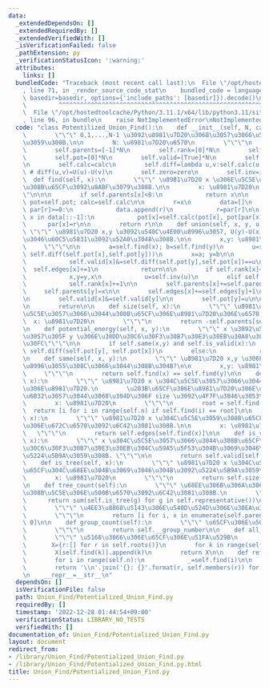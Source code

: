```yaml
---
data:
  _extendedDependsOn: []
  _extendedRequiredBy: []
  _extendedVerifiedWith: []
  _isVerificationFailed: false
  _pathExtension: py
  _verificationStatusIcon: ':warning:'
  attributes:
    links: []
  bundledCode: "Traceback (most recent call last):\n  File \"/opt/hostedtoolcache/Python/3.11.1/x64/lib/python3.11/site-packages/onlinejudge_verify/documentation/build.py\"\
    , line 71, in _render_source_code_stat\n    bundled_code = language.bundle(stat.path,\
    \ basedir=basedir, options={'include_paths': [basedir]}).decode()\n          \
    \         ^^^^^^^^^^^^^^^^^^^^^^^^^^^^^^^^^^^^^^^^^^^^^^^^^^^^^^^^^^^^^^^^^^^^^^^^^^^^^^^^^\n\
    \  File \"/opt/hostedtoolcache/Python/3.11.1/x64/lib/python3.11/site-packages/onlinejudge_verify/languages/python.py\"\
    , line 96, in bundle\n    raise NotImplementedError\nNotImplementedError\n"
  code: "class Potentilized_Union_Find():\n    def __init__(self, N, calc, zero, inv):\n\
    \        \"\"\" 0,1,...,N-1 \u3092\u8981\u7D20\u3068\u3057\u3066\u521D\u671F\u5316\
    \u3059\u308B.\n\n        N: \u8981\u7D20\u6570\n        \"\"\"\n        self.n=N\n\
    \        self.parents=[-1]*N\n        self.rank=[0]*N\n        self.edges=[0]*N\n\
    \        self.pot=[0]*N\n        self.valid=[True]*N\n        self.__group_number=N\n\
    \n        self.calc=calc\n        self.diff=lambda u,v:self.calc(u, self.inv(v))\
    \ # diff(u,v)=U(u)-U(v)\n        self.zero=zero\n        self.inv=inv\n\n\n  \
    \  def find(self, x):\n        \"\"\" \u8981\u7D20 x \u306E\u5C5E\u3057\u3066\u3044\
    \u308B\u65CF\u3092\u8ABF\u3079\u308B.\n\n        x: \u8981\u7D20\n        \"\"\
    \"\n\n\n        if self.parents[x]<0:\n            return x\n\n        par=self.parents;\
    \ pot=self.pot; calc=self.calc\n\n        r=x\n        data=[]\n        while\
    \ par[r]>=0:\n            data.append(r)\n            r=par[r]\n\n        for\
    \ x in data[::-1]:\n            pot[x]=self.calc(pot[x], pot[par[x]])\n      \
    \      par[x]=r\n\n        return r\n\n    def union(self, x, y, u):\n       \
    \ \"\"\" \u8981\u7D20 x,y \u3092\u540C\u4E00\u8996\u3057, U(y)-U(x)=u \u3068\u3044\
    \u3046\u60C5\u5831\u3092\u52A0\u3048\u308B.\n\n        x,y: \u8981\u7D20\n   \
    \     \"\"\"\n\n        a=self.find(x); b=self.find(y)\n        u=self.calc(u,\
    \ self.diff(self.pot[x],self.pot[y]))\n        x=a; y=b\n\n        if x==y:\n\
    \            self.valid[x]&=self.diff(self.pot[y],self.pot[x])==u\n          \
    \  self.edges[x]+=1\n            return\n\n        if self.rank[x]<self.rank[y]:\n\
    \            x,y=y,x\n            u=self.inv(u)\n        elif self.rank[x]==self.rank[y]:\n\
    \            self.rank[x]+=1\n\n        self.parents[x]+=self.parents[y]\n   \
    \     self.parents[y]=x\n\n        self.edges[x]+=self.edges[y]+1\n        self.edges[y]=0\n\
    \n        self.valid[x]&=self.valid[y]\n\n        self.pot[y]=u\n\n        self.__group_number-=1\n\
    \n        return\n\n    def size(self, x):\n        \"\"\" \u8981\u7D20 x \u306E\
    \u5C5E\u3057\u3066\u3044\u308B\u65CF\u306E\u8981\u7D20\u306E\u6570.\n\n      \
    \  x: \u8981\u7D20\n        \"\"\"\n        return -self.parents[self.find(x)]\n\
    \n    def potential_energy(self, x, y):\n        \"\"\" x \u3092\u57FA\u6E96\u306B\
    \u3057\u305F y \u306E\u30DD\u30C6\u30F3\u30B7\u30E3\u30EB\u30A8\u30CD\u30EB\u30AE\
    \u30FC\"\"\"\n\n        if self.same(x,y) and self.is_valid(x):\n            return\
    \ self.diff(self.pot[y], self.pot[x])\n        else:\n            return None\n\
    \n    def same(self, x, y):\n        \"\"\" \u8981\u7D20 x,y \u306F\u540C\u4E00\
    \u8996\u3055\u308C\u3066\u3044\u308B\u304B?\n\n        x,y: \u8981\u7D20\n   \
    \     \"\"\"\n        return self.find(x) == self.find(y)\n\n    def members(self,\
    \ x):\n        \"\"\" \u8981\u7D20 x \u304C\u5C5E\u3057\u3066\u3044\u308B\u65CF\
    \u306E\u8981\u7D20.\n        \u203B\u65CF\u306E\u8981\u7D20\u306E\u500B\u6570\u304C\
    \u6B32\u3057\u3044\u3068\u304D\u306F size \u3092\u4F7F\u3046\u3053\u3068!!\n\n\
    \        x: \u8981\u7D20\n        \"\"\"\n        root = self.find(x)\n      \
    \  return [i for i in range(self.n) if self.find(i) == root]\n\n    def edge_count(self,\
    \ x):\n        \"\"\" \u8981\u7D20 x \u304C\u5C5E\u3059\u308B\u65CF\u306E\u8FBA\
    \u306E\u672C\u6570\u3092\u6C42\u3081\u308B.\n\n        x: \u8981\u7D20\n     \
    \   \"\"\"\n        return self.edges[self.find(x)]\n\n    def is_valid(self,\
    \ x):\n        \"\"\" x \u304C\u5C5E\u3057\u3066\u3044\u308B\u65CF\u306E\u30DD\
    \u30C6\u30F3\u30B7\u30E3\u30EB\u304C\u59A5\u5F53\u304B\u3069\u3046\u304B\u3092\
    \u5224\u5B9A\u3059\u308B. \"\"\"\n\n        return self.valid[self.find(x)]\n\n\
    \    def is_tree(self, x):\n        \"\"\" \u8981\u7D20 x \u304C\u5C5E\u3059\u308B\
    \u65CF\u304C\u68EE\u304B\u3069\u3046\u304B\u3092\u5224\u5B9A\u3059\u308B.\n\n\
    \        x: \u8981\u7D20\n        \"\"\"\n        return self.size(x)==self.edges[self.find(x)]+1\n\
    \n    def tree_count(self):\n        \"\"\" \u68EE\u306B\u306A\u3063\u3066\u3044\
    \u308B\u5C5E\u306E\u500B\u6570\u3092\u6C42\u3081\u308B.\n        \"\"\"\n\n  \
    \      return sum(self.is_tree(g) for g in self.representative())\n\n    def representative(self):\n\
    \        \"\"\" \u4EE3\u8868\u5143\u306E\u540D\u524D\u306E\u30EA\u30B9\u30C8\n\
    \        \"\"\"\n        return [i for i, x in enumerate(self.parents) if x <\
    \ 0]\n\n    def group_count(self):\n        \"\"\" \u65CF\u306E\u500B\u6570\n\
    \        \"\"\"\n        return self.__group_number\n\n    def all_group_members(self):\n\
    \        \"\"\" \u5168\u3066\u306E\u65CF\u306E\u51FA\u529B\n        \"\"\"\n \
    \       X={r:[] for r in self.roots()}\n        for k in range(self.n):\n    \
    \        X[self.find(k)].append(k)\n        return X\n\n    def refresh(self):\n\
    \        for i in range(self.n):\n            _=self.find(i)\n\n    def __str__(self):\n\
    \        return '\\n'.join('{}: {}'.format(r, self.members(r)) for r in self.roots())\n\
    \n    __repr__=__str__\n"
  dependsOn: []
  isVerificationFile: false
  path: Union_Find/Potentialized_Union_Find.py
  requiredBy: []
  timestamp: '2022-12-28 01:44:54+09:00'
  verificationStatus: LIBRARY_NO_TESTS
  verifiedWith: []
documentation_of: Union_Find/Potentialized_Union_Find.py
layout: document
redirect_from:
- /library/Union_Find/Potentialized_Union_Find.py
- /library/Union_Find/Potentialized_Union_Find.py.html
title: Union_Find/Potentialized_Union_Find.py
---
```

